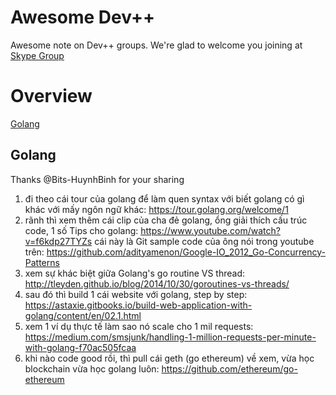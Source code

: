 # Awesome Dev++
Awesome note on Dev++ groups. We're glad to welcome you joining at [Skype Group](https://join.skype.com/ATN33MfcaX3b)
# Overview
[Golang](https://github.com/devdoubleplus/awesome-dev/new/master?readme=1#golang)

## Golang
Thanks @Bits-HuynhBinh for your sharing
1. đi theo cái tour của golang để làm quen syntax với biết golang có gì khác với mấy ngôn ngữ khác:
https://tour.golang.org/welcome/1
2. rãnh thì xem thêm cái clip của cha đẻ golang, ổng giải thích cấu trúc code, 1 số Tips cho golang:
https://www.youtube.com/watch?v=f6kdp27TYZs
cái này là Git sample code của ông nói trong youtube trên: https://github.com/adityamenon/Google-IO_2012_Go-Concurrency-Patterns
3. xem sự khác biệt giữa Golang's go routine VS thread:
http://tleyden.github.io/blog/2014/10/30/goroutines-vs-threads/
4. sau đó thì build 1 cái website với golang, step by step:
https://astaxie.gitbooks.io/build-web-application-with-golang/content/en/02.1.html
5. xem 1 ví dụ thực tế làm sao nó scale cho 1 mil requests:
https://medium.com/smsjunk/handling-1-million-requests-per-minute-with-golang-f70ac505fcaa
6. khi nào code good rồi, thì pull cái geth (go ethereum) về xem, vừa học blockchain vừa học golang luôn:
https://github.com/ethereum/go-ethereum
